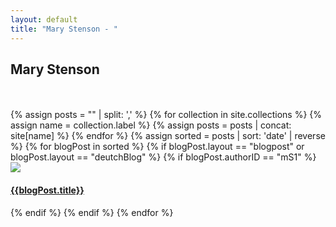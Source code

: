 ```yaml
---
layout: default
title: "Mary Stenson - "
---
```


<h2>Mary Stenson</h2>
<br><br>

<div class="container-fluid padding">
<div class="row text-center padding">
{% assign posts = "" | split: ',' %}
{% for collection in site.collections %}
{% assign name = collection.label %}
{% assign posts = posts | concat: site[name] %}
{% endfor %}
{% assign sorted = posts | sort: 'date' | reverse %}
{% for blogPost in sorted %}
{% if blogPost.layout == "blogpost" or blogPost.layout == "deutchBlog" %}
{% if blogPost.authorID == "mS1" %}

<div class="col-xs-12 col-sm-6 col-md-4">
            <div class="imageText padding">
                <a href="{{blogPost.url}}" class="hvr-grow-shadow">
                <img src="/assets/{{blogPost.imageurl}}" class="img-fluid">
                <span class="title"><h4>{{blogPost.title}}</h4></span>
                </a>
            </div>
                    
</div>

{% endif %}
{% endif %}
{% endfor %}
</div>
</div>